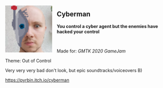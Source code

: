 <a href="#"><img id="#logo" align="left" src="https://github.com/pyrbin/cyberman-gmtk2020/blob/develop/Assets/Resources/Sprites/CyborgDuder.png" width="150" height="150" style="margin-right: 15px;"></a>

## Cyberman 

**You control a cyber agent but the enemies have hacked your control**

<br>

Made for: *GMTK 2020 GameJam*

Theme: Out of Control

Very very very bad don't look, but epic soundtracks/voiceovers B)

https://pyrbin.itch.io/cyberman

